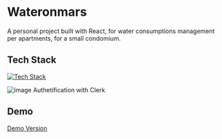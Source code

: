 # Wateronmars

A personal project built with React, for water consumptions management per apartments, for a small condomium. 

## Tech Stack

  [![Tech Stack](https://skillicons.dev/icons?i=vite,react,mongodb,axios&theme=light)](https://skillicons.dev)
  
  ![image](https://github.com/gabsy/wateronmars/assets/871700/1e2e0951-19ea-46f8-9619-cfdb87fe7d37)
  Authetification with Clerk 

## Demo

[Demo Version](https://demo.marte30.online/)
